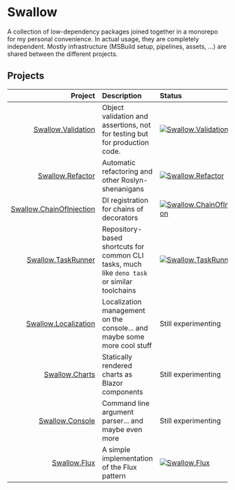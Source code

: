 # Swallow

A collection of low-dependency packages joined together in a monorepo for
my personal convenience. In actual usage, they are completely independent.
Mostly infrastructure (MSBuild setup, pipelines, assets, ...) are shared
between the different projects.


## Projects

|                                                          Project | Description                                                                                  | Status                                                                                                                                                                                                         |
|-----------------------------------------------------------------:|:---------------------------------------------------------------------------------------------|:---------------------------------------------------------------------------------------------------------------------------------------------------------------------------------------------------------------|
|             [Swallow.Validation](./Swallow.Validation/README.md) | Object validation and assertions, not for testing but for production code.                   | [![Swallow.Validation](https://img.shields.io/nuget/v/Swallow.Validation?style=for-the-badge&logo=nuget&label=Swallow.Validation)](https://www.nuget.org/packages/Swallow.Validation/)                         |
|                 [Swallow.Refactor](./Swallow.Refactor/README.md) | Automatic refactoring and other Roslyn-shenanigans                                           | [![Swallow.Refactor](https://img.shields.io/nuget/v/Swallow.Refactor?style=for-the-badge&logo=nuget&label=Swallow.Refactor)](https://www.nuget.org/packages/Swallow.Refactor/)                                 |
| [Swallow.ChainOfInjection](./Swallow.ChainOfInjection/README.md) | DI registration for chains of decorators                                                     | [![Swallow.ChainOfInjection](https://img.shields.io/nuget/v/Swallow.ChainOfInjection?style=for-the-badge&logo=nuget&label=Swallow.ChainOfInjection)](https://www.nuget.org/packages/Swallow.ChainOfInjection/) |
|             [Swallow.TaskRunner](./Swallow.TaskRunner/README.md) | Repository-based shortcuts for common CLI tasks, much like `deno task` or similar toolchains | [![Swallow.TaskRunner](https://img.shields.io/nuget/v/Swallow.TaskRunner?style=for-the-badge&logo=nuget&label=Swallow.TaskRunner)](https://www.nuget.org/packages/Swallow.TaskRunner/)                         |
|         [Swallow.Localization](./Swallow.Localization/README.md) | Localization management on the console... and maybe some more cool stuff                     | Still experimenting                                                                                                                                                                                            |
|                     [Swallow.Charts](./Swallow.Charts/README.md) | Statically rendered charts as Blazor components                                              | Still experimenting                                                                                                                                                                                            |
|                   [Swallow.Console](./Swallow.Console/README.md) | Command line argument parser... and maybe even more                                          | Still experimenting                                                                                                                                                                                            |
|                         [Swallow.Flux](./Swallow.Flux/README.md) | A simple implementation of the Flux pattern                                                  | [![Swallow.Flux](https://img.shields.io/nuget/v/Swallow.Flux?style=for-the-badge&logo=nuget&label=Swallow.Flux)](https://www.nuget.org/packages/Swallow.Flux/)                                                 |
